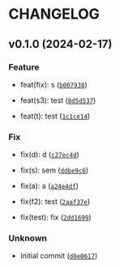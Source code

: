 # CHANGELOG



## v0.1.0 (2024-02-17)

### Feature

* feat(fix): s ([`b007938`](https://gitlab.com/mcallara/semver/-/commit/b0079389eb29bed139550fe7f155a272d8b68fed))

* feat(s3): test ([`8d5d537`](https://gitlab.com/mcallara/semver/-/commit/8d5d5373d6c208f71077dacd3d1751483e345426))

* feat(t): test ([`1c1ce14`](https://gitlab.com/mcallara/semver/-/commit/1c1ce1435e64d9ff329bccb47a6908638443b669))

### Fix

* fix(d): d ([`c27ec4d`](https://gitlab.com/mcallara/semver/-/commit/c27ec4d51e745f95b8cc3157ecf1ac19baf208ff))

* fix(s): sem ([`ddbe9c6`](https://gitlab.com/mcallara/semver/-/commit/ddbe9c680e99dfc19ce72b1ac095cb39dd5e9b2e))

* fix(a): a ([`a24e4df`](https://gitlab.com/mcallara/semver/-/commit/a24e4df933b04b4d6ac26bb5554671ebec260ca2))

* fix(f2): test ([`2aaf37e`](https://gitlab.com/mcallara/semver/-/commit/2aaf37ea56800d3ef4aaa463f7144f6d280410d1))

* fix(test): fix ([`2dd1699`](https://gitlab.com/mcallara/semver/-/commit/2dd1699cc322553ae90b20991a780faca69f4e9d))

### Unknown

* Initial commit ([`d0e0617`](https://gitlab.com/mcallara/semver/-/commit/d0e0617b5929f0ac86cec0d1d1c0b4b08d7a941c))
